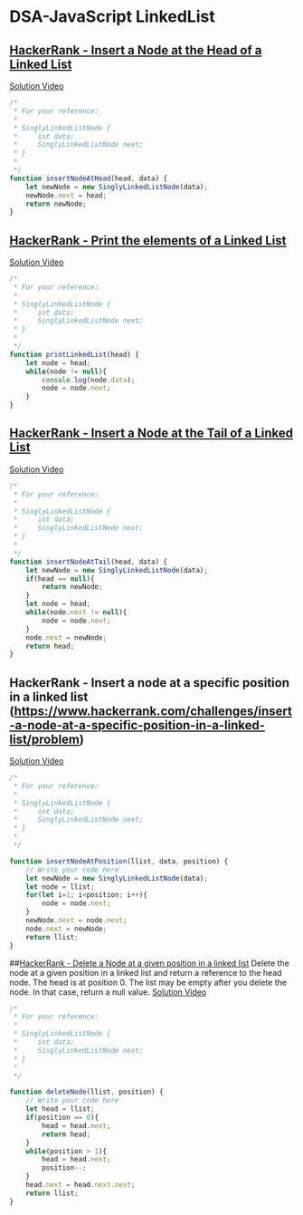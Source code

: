 # DSA-JavaScript LinkedList
## [HackerRank - Insert a Node at the Head of a Linked List](https://www.hackerrank.com/challenges/insert-a-node-at-the-head-of-a-linked-list/problem)
[Solution Video](https://youtu.be/-L57phD06n8)
~~~javaScript
/*
 * For your reference:
 *
 * SinglyLinkedListNode {
 *     int data;
 *     SinglyLinkedListNode next;
 * }
 *
 */
function insertNodeAtHead(head, data) {
    let newNode = new SinglyLinkedListNode(data);
    newNode.next = head;
    return newNode;
}
~~~

## [HackerRank - Print the elements of a Linked List](https://www.hackerrank.com/challenges/print-the-elements-of-a-linked-list/problem)
[Solution Video](https://youtu.be/H_GbXveaZWo)
~~~javaScript
/*
 * For your reference:
 *
 * SinglyLinkedListNode {
 *     int data;
 *     SinglyLinkedListNode next;
 * }
 *
 */
function printLinkedList(head) {
    let node = head;
    while(node != null){
        console.log(node.data);
        node = node.next;
    }
}
~~~
## [HackerRank - Insert a Node at the Tail of a Linked List](https://www.hackerrank.com/challenges/insert-a-node-at-the-tail-of-a-linked-list/problem)
[Solution Video](https://youtu.be/BKYZxHeu3qk)
~~~javaScript
/*
 * For your reference:
 *
 * SinglyLinkedListNode {
 *     int data;
 *     SinglyLinkedListNode next;
 * }
 *
 */
function insertNodeAtTail(head, data) {
    let newNode = new SinglyLinkedListNode(data);
    if(head == null){
        return newNode;
    }
    let node = head;
    while(node.next != null){
        node = node.next;
    }
    node.next = newNode;
    return head;
}

~~~
## HackerRank - Insert a node at a specific position in a linked list (https://www.hackerrank.com/challenges/insert-a-node-at-a-specific-position-in-a-linked-list/problem)
[Solution Video](https://youtu.be/P4pQGv_gnGc)
~~~ javaScript
/*
 * For your reference:
 *
 * SinglyLinkedListNode {
 *     int data;
 *     SinglyLinkedListNode next;
 * }
 *
 */

function insertNodeAtPosition(llist, data, position) {
    // Write your code here
    let newNode = new SinglyLinkedListNode(data);
    let node = llist;
    for(let i=1; i<position; i++){
        node = node.next;
    }
    newNode.next = node.next;
    node.next = newNode;
    return llist;
}

~~~
##[HackerRank - Delete a Node at a given position in a linked list](https://www.hackerrank.com/challenges/delete-a-node-from-a-linked-list/problem)
Delete the node at a given position in a linked list and return a reference to the head node. The head is at position 0. The list may be empty after you delete the node. In that case, return a null value.
[Solution Video](https://youtu.be/-zPHbgWlbFk)
~~~javaScript
/*
 * For your reference:
 *
 * SinglyLinkedListNode {
 *     int data;
 *     SinglyLinkedListNode next;
 * }
 *
 */

function deleteNode(llist, position) {
    // Write your code here
    let head = llist;
    if(position == 0){
        head = head.next;
        return head;
    }
    while(position > 1){
        head = head.next;
        position--;
    }
    head.next = head.next.next;
    return llist;
}
~~~
